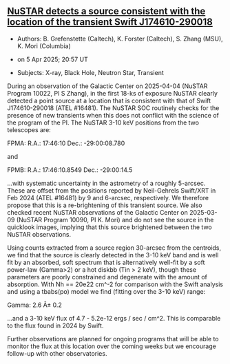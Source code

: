 ## [NuSTAR detects a source consistent with the location of the transient Swift J174610-290018](https://www.astronomerstelegram.org/?read=17132)

- Authors: B. Grefenstette (Caltech), K. Forster (Caltech), S. Zhang (MSU), K. Mori (Columbia)

- on 5 Apr 2025; 20:57 UT


- Subjects: X-ray, Black Hole, Neutron Star, Transient

During an observation of the Galactic Center on 2025-04-04 (NuSTAR Program 10022, PI S Zhang), in the first 18-ks of exposure NuSTAR clearly detected a point source at a location that is consistent with that of Swift J174610-290018 (ATEL #16481). The NuSTAR SOC routinely checks for the presence of new transients when this does not conflict with the science of the program of the PI.
The NuSTAR 3-10 keV positions from the two telescopes are:

FPMA:
R.A.: 17:46:10
Dec.: -29:00:08.780

and

FPMB:
R.A.: 17:46:10.8549
Dec.: -29:00:14.5

...with systematic uncertainty in the astrometry of a roughly 5-arcsec. These are offset from the positions reported by Neil-Gehrels Swift/XRT in Feb 2024 (ATEL #16481) by 9 and 6-arcsec, respectively. We therefore propose that this is a re-brightening of this transient source.
We also checked recent NuSTAR observations of the Galactic Center on 2025-03-09 (NuSTAR Program 10090, PI K. Mori) and do not see the source in the quicklook images, implying that this source brightened between the two NuSTAR observations.

Using counts extracted from a source region 30-arcsec from the centroids, we find that the source is clearly detected in the 3-10 keV band and is well fit by an absorbed, soft spectrum that is alternatively well-fit by a soft power-law (Gamma>2) or a hot diskbb (Tin > 2 keV), though these parameters are poorly constrained and degenerate with the amount of absorption. With Nh == 20e22 cm^-2 for comparison with the Swift analysis and using a tbabs(po) model we find (fitting over the 3-10 keV) range:

Gamma: 2.6 Â± 0.2

...and a 3-10 keV flux of 4.7 - 5.2e-12 ergs / sec / cm^2. This is comparable to the flux found in 2024 by Swift.

Further observations are planned for ongoing programs that will be able to monitor the flux at this location over the coming weeks but we encourage follow-up with other observatories.
